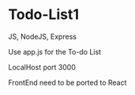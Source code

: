 # Todo-List1
JS, NodeJS, Express

Use app.js for the To-do List


LocalHost port 3000

FrontEnd need to be ported to React
